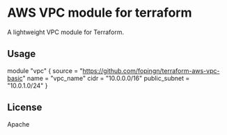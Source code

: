 # AWS VPC module for terraform

A lightweight VPC module for Terraform.
## Usage
module "vpc" {
source = "https://github.com/fopingn/terraform-aws-vpc-basic"
name = "vpc_name"
cidr = "10.0.0.0/16"
public_subnet = "10.0.1.0/24"
}
## License
Apache
